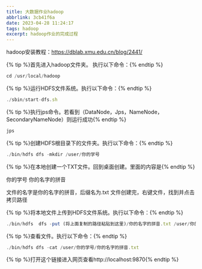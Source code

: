 ```yaml
---
title: 大数据作业hadoop
abbrlink: 3cb41f6a
date: 2023-04-28 11:24:17
tags: hadoop
excerpt: hadoop作业的完成过程
---
```


hadoop安装教程：https://dblab.xmu.edu.cn/blog/2441/

{% tip %}首先进入hadoop文件夹。 执行以下命令：{% endtip %}

```javascript
cd /usr/local/hadoop
```

{% tip %}运行HDFS文件系统。执行以下命令：{% endtip %}

``` javascript
./sbin/start-dfs.sh
```

{% tip %}执行jps命令。若看到（DataNode，Jps，NameNode，SecondaryNameNode）则运行成功{% endtip %}

``` javascript
jps
```

{% tip %}创建HDFS根目录下的文件夹。执行以下命令：{% endtip %}

``` javascript
./bin/hdfs dfs -mkdir /user/你的学号
```

{% tip %}在本地创建一个TXT文件。回到桌面创建。里面的内容是{% endtip %}

你的学号
你的名字的拼音

文件的名字是你的名字的拼音，后缀名为.txt
文件创建完，右键文件，找到并点击拷贝路径

{% tip %}将本地文件上传到HDFS文件系统。执行以下命令：{% endtip %}

``` javascript
./bin/hdfs  dfs -put (将上面复制的路径粘贴到这里)/你的名字的拼音.txt /user/你的学号/ 
```

{% tip %}查看文件。执行以下命令：{% endtip %}

``` javascript
./bin/hdfs dfs -cat /user/你的学号/你的名字的拼音.txt
```

{% tip %}打开这个链接进入网页查看http://localhost:9870{% endtip %}
